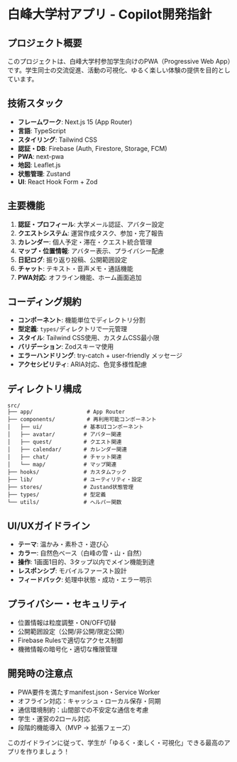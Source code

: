# 白峰大学村アプリ - Copilot開発指針

<!-- Use this file to provide workspace-specific custom instructions to Copilot. For more details, visit https://code.visualstudio.com/docs/copilot/copilot-customization#_use-a-githubcopilotinstructionsmd-file -->

## プロジェクト概要
このプロジェクトは、白峰大学村参加学生向けのPWA（Progressive Web App）です。学生同士の交流促進、活動の可視化、ゆるく楽しい体験の提供を目的としています。

## 技術スタック
- **フレームワーク**: Next.js 15 (App Router)
- **言語**: TypeScript
- **スタイリング**: Tailwind CSS
- **認証・DB**: Firebase (Auth, Firestore, Storage, FCM) 
- **PWA**: next-pwa
- **地図**: Leaflet.js
- **状態管理**: Zustand
- **UI**: React Hook Form + Zod

## 主要機能
1. **認証・プロフィール**: 大学メール認証、アバター設定
2. **クエストシステム**: 運営作成タスク、参加・完了報告
3. **カレンダー**: 個人予定・滞在・クエスト統合管理
4. **マップ・位置情報**: アバター表示、プライバシー配慮
5. **日記ログ**: 振り返り投稿、公開範囲設定
6. **チャット**: テキスト・音声メモ・通話機能
7. **PWA対応**: オフライン機能、ホーム画面追加

## コーディング規約
- **コンポーネント**: 機能単位でディレクトリ分割
- **型定義**: `types/`ディレクトリで一元管理
- **スタイル**: Tailwind CSS使用、カスタムCSS最小限
- **バリデーション**: Zodスキーマ使用
- **エラーハンドリング**: try-catch + user-friendly メッセージ
- **アクセシビリティ**: ARIA対応、色覚多様性配慮

## ディレクトリ構成
```
src/
├── app/                 # App Router
├── components/          # 再利用可能コンポーネント
│   ├── ui/             # 基本UIコンポーネント
│   ├── avatar/         # アバター関連
│   ├── quest/          # クエスト関連
│   ├── calendar/       # カレンダー関連
│   ├── chat/           # チャット関連
│   └── map/            # マップ関連
├── hooks/              # カスタムフック
├── lib/                # ユーティリティ・設定
├── stores/             # Zustand状態管理
├── types/              # 型定義
└── utils/              # ヘルパー関数
```

## UI/UXガイドライン
- **テーマ**: 温かみ・素朴さ・遊び心
- **カラー**: 自然色ベース（白峰の雪・山・自然）
- **操作**: 1画面1目的、3タップ以内でメイン機能到達
- **レスポンシブ**: モバイルファースト設計
- **フィードバック**: 処理中状態・成功・エラー明示

## プライバシー・セキュリティ
- 位置情報は粒度調整・ON/OFF切替
- 公開範囲設定（公開/非公開/限定公開）
- Firebase Rulesで適切なアクセス制御
- 機微情報の暗号化・適切な権限管理

## 開発時の注意点
- PWA要件を満たすmanifest.json・Service Worker
- オフライン対応：キャッシュ・ローカル保存・同期
- 通信環境制約：山間部での不安定な通信を考慮
- 学生・運営の2ロール対応
- 段階的機能導入（MVP → 拡張フェーズ）

このガイドラインに従って、学生が「ゆるく・楽しく・可視化」できる最高のアプリを作りましょう！
